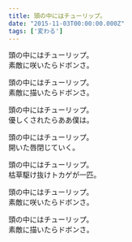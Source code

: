 ```yaml
---
title: 頭の中にはチューリップ。
date: "2015-11-03T00:00:00.000Z"
tags: ['変わる']
---
```


頭の中にはチューリップ。  
素敵に咲いたらドボンさ。

頭の中にはチューリップ。  
素敵に描いたらドボンさ。

頭の中にはチューリップ。  
優しくされたらああ僕は。

頭の中にはチューリップ。  
開いた唇閉じていく。

頭の中にはチューリップ。  
枯草駆け抜けトカゲが一匹。

頭の中にはチューリップ。  
素敵に咲いたらドボンさ。

頭の中にはチューリップ。  
素敵に描いたらドボンさ。
